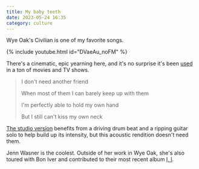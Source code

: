 ```yaml
---
title: My baby teeth
date: 2023-05-24 16:35
category: culture
---
```


Wye Oak's Civilian is one of my favorite songs.

{% include youtube.html id="DVaeAu_noFM" %}

There's a cinematic, epic  yearning here, and it's no surprise it's been [used](https://en.wikipedia.org/wiki/Civilian_(Wye_Oak_album)#In_popular_culture) in a ton of movies and TV shows.

> I don't need another friend
>
> When most of them I can barely keep up with them
>
> I'm perfectly able to hold my own hand
>
> But I still can't kiss my own neck


[The studio version](https://www.youtube.com/watch?v=NU-BcwG8dfM) benefits from a driving drum beat and a ripping guitar solo to help build up its intensity, but this acoustic rendition doesn't need them.

Jenn Wasner is the coolest.
Outside of her work in Wye Oak, she's also toured with Bon Iver and contributed to their most recent album [I, I](https://en.wikipedia.org/wiki/I,_I).
